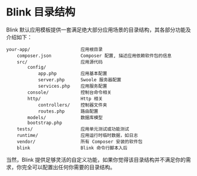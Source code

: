 Blink 目录结构
=============

Blink 默认应用模板提供一套满足绝大部分应用场景的目录结构，其各部分功能及介绍如下：

```
your-app/                   应用根目录
    composer.json           Composer 配置, 描述应用依赖软件包的信息
    src/                    应用源代码
        config/
            app.php         应用基本配置
            server.php      Swoole 服务器配置
            services.php    应用服务配置
        console/            控制台命令相关
        http/               Http 相关
            controllers/    控制器文件夹
            routes.php      路由配置
        models/             数据库模型
        bootstrap.php   
    tests/                  应用单元测试或功能测试
    runtime/                应用运行时临时数据，如日志
    vendor/                 所有 Composer 安装的软件包
    blink                   Blink 命令行脚本入后
```

当然，Blink 提供足够灵活的自定义功能，如果你觉得该目录结构并不满足你的需求，你完全可以配置出任何你需要的目录结构。
